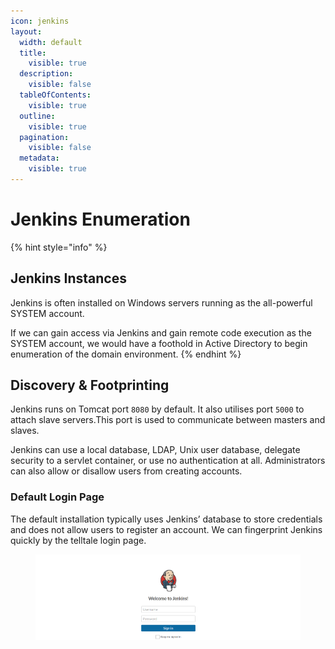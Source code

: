 ```yaml
---
icon: jenkins
layout:
  width: default
  title:
    visible: true
  description:
    visible: false
  tableOfContents:
    visible: true
  outline:
    visible: true
  pagination:
    visible: false
  metadata:
    visible: true
---
```


# Jenkins Enumeration

{% hint style="info" %}
## Jenkins Instances

Jenkins is often installed on Windows servers running as the all-powerful SYSTEM account.

If we can gain access via Jenkins and gain remote code execution as the SYSTEM account, we would have a foothold in Active Directory to begin enumeration of the domain environment.
{% endhint %}

## Discovery & Footprinting

Jenkins runs on Tomcat port `8080` by default. It also utilises port `5000` to attach slave servers.This port is used to communicate between masters and slaves.

Jenkins can use a local database, LDAP, Unix user database, delegate security to a servlet container, or use no authentication at all. Administrators can also allow or disallow users from creating accounts.

### Default Login Page

The default installation typically uses Jenkins’ database to store credentials and does not allow users to register an account. We can fingerprint Jenkins quickly by the telltale login page.

<figure><img src="../../../.gitbook/assets/image (41).png" alt=""><figcaption></figcaption></figure>
